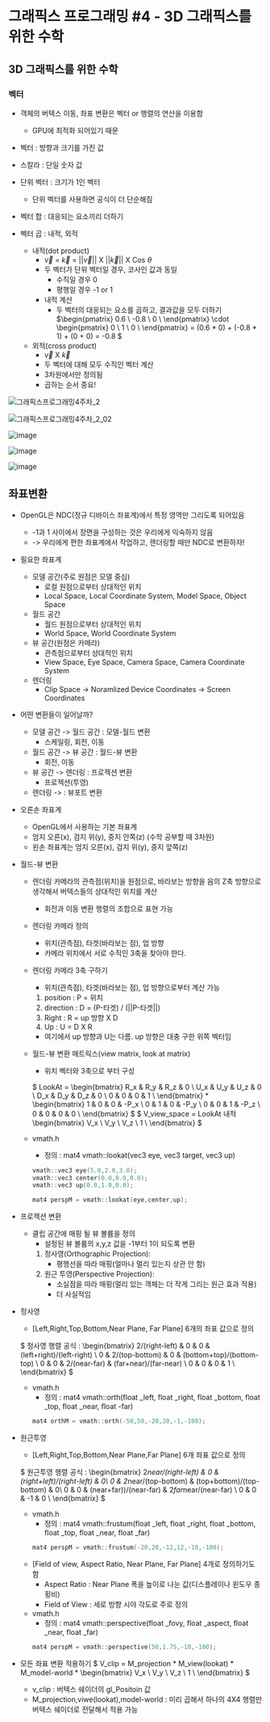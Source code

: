# 그래픽스 프로그래밍 #4 - 3D 그래픽스를 위한 수학
## 3D 그래픽스를 위한 수학
### 벡터
- 객체의 버텍스 이동, 좌표 변환은 벡터 or 행렬의 연산을 이용함
    - GPU에 최적화 되어있기 때문

- 벡터 : 방향과 크기를 가진 값
- 스칼라 : 단일 숫자 값

- 단위 벡터 : 크기가 1인 벡터
    - 단위 벡터를 사용하면 공식이 더 단순해짐

- 벡터 합 : 대응되는 요소끼리 더하기
- 벡터 곱 : 내적, 외적
    - 내적(dot product)
        -  $\overrightarrow{v}$ = $\overrightarrow{k}$ = ||$\overrightarrow{v}$|| X ||$\overrightarrow{k}$|| X Cos  $\theta$
        - 두 벡터가 단위 벡터일 경우, 코사인 값과 동일
            - 수직일 경우 0
            - 평행일 경우 -1 or 1
        - 내적 계산
            - 두 벡터의 대응되는 요소를 곱하고, 결과값을 모두 더하기
            $\begin{pmatrix}
            0.6 \\
            -0.8 \\
            0 \\
            \end{pmatrix}
            \cdot 
            \begin{pmatrix}
            0 \\
            1 \\
            0 \\
            \end{pmatrix}
            = (0.6 * 0) + (-0.8 * 1) + (0 + 0) = -0.8
            $
    - 외적(cross product)
        - $\overrightarrow{v}$ X $\overrightarrow{k}$
        - 두 벡터에 대해 모두 수직인 벡터 계산
        - 3차원에서만 정의됨
        - 곱하는 순서 중요!

![그래픽스프로그래밍4주차_2](https://user-images.githubusercontent.com/11372675/149440153-1362c4b4-d7db-43ed-89d9-c99508f4a06b.png)

![그래픽스프로그래밍4주차_2_02](https://user-images.githubusercontent.com/11372675/149440163-2dfd9b06-3ffa-4a4a-a8fb-f97b28d50d23.png)

![image](https://user-images.githubusercontent.com/11372675/149440235-085fe1c7-249a-4651-b8dc-96c3e4ef59be.png)

![image](https://user-images.githubusercontent.com/11372675/149440264-02436a9c-5187-4796-81a6-6c1a1e5d93ac.png)

![image](https://user-images.githubusercontent.com/11372675/149440284-7cae3758-a20b-46f3-829f-c8ca8bc2fce6.png)

## 좌표변환
- OpenGL은 NDC(정규 디바이스 좌표계)에서 특정 영역만 그리도록 되어있음
    - -1과 1 사이에서 장면을 구성하는 것은 우리에게 익숙하지 않음
    - -> 우리에게 편한 좌표계에서 작업하고, 렌더링할 때만 NDC로 변환하자!
- 필요한 좌표계
    - 모델 공간(주로 원점은 모델 중심)
        - 로컬 원점으로부터 상대적인 위치
        - Local Space, Local Coordinate System, Model Space, Object Space
    - 월드 공간
        - 월드 원점으로부터 상대적인 위치
        - World Space, World Coordinate System
    - 뷰 공간(원점은 카메라)
        - 관측점으로부터 상대적인 위치
        - View Space, Eye Space, Camera Space, Camera Coordinate System
    - 렌더링
        - Clip Space -> Noramlized Device Coordinates -> Screen Coordinates
- 어떤 변환들이 일어날까?
    - 모델 공간 -> 월드 공간 : 모델-월드 변환
        - 스케일링, 회전, 이동
    - 월드 공간 -> 뷰 공간 : 월드-뷰 변환
        - 회전, 이동
    - 뷰 공간 -> 렌더링 : 프로젝션 변환
        - 프로젝션(투영)
    - 렌더링 -> : 뷰포트 변환
- 오른손 좌표계
    - OpenGL에서 사용하는 기본 좌표계
    - 엄지 오른(x), 검지 위(y), 중지 안쪽(z) (수학 공부할 때 3차원)
    - 왼손 좌표계는 엄지 오른(x), 검지 위(y), 중지 앞쪽(z)
- 월드-뷰 변환
    - 렌더링 카메라의 관측점(위치)을 원점으로, 바라보는 방향을 음의 Z축 방향으로 생각해서 버텍스들의 상대적인 위치를 계산
        - 회전과 이동 변환 행렬의 조합으로 표현 가능
    - 렌더링 카메라 정의
        - 위치(관측점), 타겟(바라보는 점), 업 방향
        - 카메라 위치에서 서로 수직인 3축을 찾아야 한다.
    - 렌더링 카메라 3축 구하기
        - 위치(관측점), 타겟(바라보는 점), 업 방향으로부터 계산 가능
        1. position : P = 위치
        2. direction : D = (P-타겟) / (||P-타겟||)
        3. Right : R = up 방향 X D
        4. Up : U = D X R
        - 여기에서 up 방향과 U는 다름. up 방향은 대충 구한 위쪽 벡터임
    - 월드-뷰 변환 매트릭스(view matrix, look at matrix)
        - 위치 벡터와 3축으로 부터 구성

        $ LookAt = 
        \begin{bmatrix}
         R_x & R_y & R_z & 0 \\
         U_x & U_y & U_z & 0 \\
         D_x & D_y & D_z & 0 \\
         0 & 0 & 0 & 1 \\
        \end{bmatrix}
        *
        \begin{bmatrix}
         1 & 0 & 0 & -P_x \\
         0 & 1 & 0 & -P_y \\
         0 & 0 & 1 & -P_z \\
         0 & 0 & 0 & 0 \\
        \end{bmatrix}
        $
        $ V_view_space = LookAt  내적
        \begin{bmatrix}
         V_x \\
         V_y \\
         V_z \\
         1 \\
        \end{bmatrix}
        $
    - vmath.h
        - 정의 : mat4 vmath::lookat(vec3 eye, vec3 target, vec3 up)
        ``` C++
        vmath::vec3 eye(5.0,2.0,3.0);
        vmath::vec3 center(0.0,0.0,0.0);
        vmath::vec3 up(0.0,1.0,0.0);

        mat4 perspM = vmath::lookat(eye,center,up);
        ```
- 프로젝션 변환
    - 클립 공간에 매핑 될 뷰 볼륨을 정의
        - 설정된 뷰 볼륨의 x,y,z 값을 -1부터 1이 되도록 변환
        1. 정사영(Orthographic Projection):
            - 평행선을 따라 매핑(얼마나 멀리 있는지 상관 안 함)
        2. 원근 투영(Perspective Projection):
            - 소실점을 따라 매핑(멀리 있는 객체는 더 작게 그리는 원근 효과 적용)
            - 더 사실적임
- 정사영
    - [Left,Right,Top,Bottom,Near Plane, Far Plane] 6개의 좌표 값으로 정의

    $ 정사영 행렬 공식 : 
    \begin{bmatrix}
     2/(right-left) & 0 & 0 & (left+right)/(left-right) \\
     0 & 2/(top-bottom) & 0 & (bottom+top)/(bottom-top) \\
     0 & 0 & 2/(near-far) & (far+near)/(far-near) \\
     0 & 0 & 0 & 1 \\
    \end{bmatrix}
    $
    - vmath.h
        - 정의 : mat4 vmath::orth(float _left, float _right, float _bottom, float _top, float _near, float -far)
        ``` C++
        mat4 orthM = vmath::orth(-50,50,-20,20,-1,-100);
        ```
- 원근투영
    - [Left,Right,Top,Bottom,Near Plane,Far Plane] 6개 좌표 값으로 정의
    
    $ 원근투영 행렬 공식 : 
    \begin{bmatrix}
     2*near/(right-left) & 0 & (right+left)/(right-left) & 0\\
     0 & 2*near/(top-bottom)  & (top+bottom)/(top-bottom) & 0\\
     0 & 0 & (near+far))/(near-far) & 2*far*near/(near-far) \\
     0 & 0 & -1 & 0 \\
    \end{bmatrix}
    $
    - vmath.h
        - 정의 : mat4 vmath::frustum(float _left, float _right, float _bottom, float _top, float _near, float _far)
        ``` C++
        mat4 perspM = vmath::frustum(-20,20,-12,12,-10,-100);
        ```
    - [Field of view, Aspect Ratio, Near Plane, Far Plane] 4개로 정의하기도 함
        - Aspect Ratio : Near Plane 폭을 높이로 나눈 값(디스플레이나 윈도우 종횡비)
        - Field of View : 세로 방향 시야 각도로 주로 정의
    - vmath.h
        - 정의 : mat4 vmath::perspective(float _fovy, float _aspect, float _near, float _far)
        ``` C++
        mat4 perspM = vmath::perspective(50,1.75,-10,-100);
        ```
- 모든 좌표 변환 적용하기
$ V_clip = M_projection * M_view(lookat) * M_model-world *
        \begin{bmatrix}
         V_x \\
         V_y \\
         V_z \\
         1 \\
        \end{bmatrix}
        $
    - v_clip : 버텍스 쉐이더의 gl_Positoin 값
    - M_projection,viwe(lookat),model-world : 미리 곱해서 하나의 4X4 행렬만 버텍스 쉐이더로 전달해서 적용 가능
